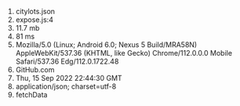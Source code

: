 1. citylots.json
2. expose.js:4
3. 11.7 mb
4. 81 ms
5. Mozilla/5.0 (Linux; Android 6.0; Nexus 5 Build/MRA58N) AppleWebKit/537.36 (KHTML, like Gecko) Chrome/112.0.0.0 Mobile Safari/537.36 Edg/112.0.1722.48
6. GitHub.com
7. Thu, 15 Sep 2022 22:44:30 GMT
8. application/json; charset=utf-8
9. fetchData